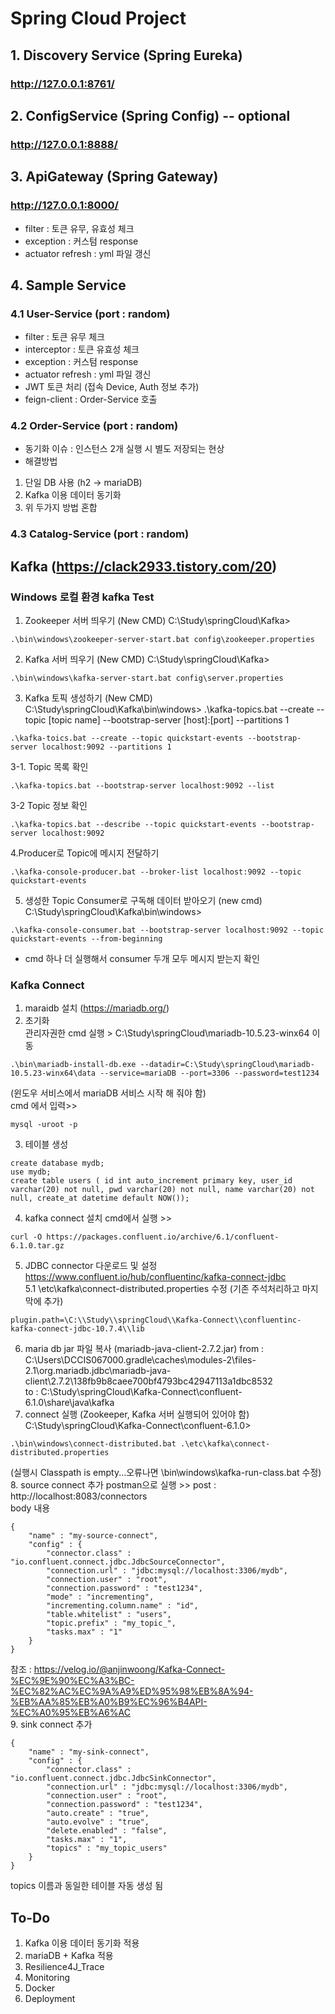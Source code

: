# Spring Cloud Project

## 1. Discovery Service (Spring Eureka)
### http://127.0.0.1:8761/
## 2. ConfigService (Spring Config) -- optional
### http://127.0.0.1:8888/
## 3. ApiGateway (Spring Gateway)
### http://127.0.0.1:8000/
- filter : 토큰 유무, 유효성 체크
- exception : 커스텀 response
- actuator refresh : yml 파일 갱신

## 4. Sample Service
### 4.1 User-Service (port : random)
- filter : 토큰 유무 체크
- interceptor : 토큰 유효성 체크
- exception : 커스텀 response
- actuator refresh : yml 파일 갱신
- JWT 토큰 처리 (접속 Device, Auth 정보 추가)
- feign-client : Order-Service 호출

### 4.2 Order-Service (port : random)
- 동기화 이슈 : 인스턴스 2개 실행 시 별도 저장되는 현상
- 해결방법
1. 단일 DB 사용 (h2 -> mariaDB)
2. Kafka 이용 데이터 동기화
3. 위 두가지 방법 혼합 

### 4.3 Catalog-Service (port : random)

## Kafka (https://clack2933.tistory.com/20)
### Windows 로컬 환경 kafka Test
1. Zookeeper 서버 띄우기 (New CMD)
C:\Study\springCloud\Kafka>
```
.\bin\windows\zookeeper-server-start.bat config\zookeeper.properties
```
2. Kafka 서버 띄우기 (New CMD)
C:\Study\springCloud\Kafka>
```
.\bin\windows\kafka-server-start.bat config\server.properties
```
3. Kafka 토픽 생성하기 (New CMD)
C:\Study\springCloud\Kafka\bin\windows>
.\kafka-topics.bat --create --topic [topic name] --bootstrap-server [host]:[port] --partitions 1
```
.\kafka-toics.bat --create --topic quickstart-events --bootstrap-server localhost:9092 --partitions 1
```
3-1. Topic 목록 확인
```
.\kafka-topics.bat --bootstrap-server localhost:9092 --list
```
3-2 Topic 정보 확인
```
.\kafka-topics.bat --describe --topic quickstart-events --bootstrap-server localhost:9092
```
4.Producer로 Topic에 메시지 전달하기
```
.\kafka-console-producer.bat --broker-list localhost:9092 --topic quickstart-events
```
5. 생성한 Topic Consumer로 구독해 데이터 받아오기 (new cmd)
C:\Study\springCloud\Kafka\bin\windows>
```
.\kafka-console-consumer.bat --bootstrap-server localhost:9092 --topic quickstart-events --from-beginning
```
* cmd 하나 더 실행해서 consumer 두개 모두 메시지 받는지 확인

### Kafka Connect
1. maraidb 설치 (https://mariadb.org/)  
2. 초기화  
관리자권한 cmd 실행 > C:\Study\springCloud\mariadb-10.5.23-winx64 이동  
```
.\bin\mariadb-install-db.exe --datadir=C:\Study\springCloud\mariadb-10.5.23-winx64\data --service=mariaDB --port=3306 --password=test1234  
```
(윈도우 서비스에서 mariaDB 서비스 시작 해 줘야 함)  
cmd 에서 입력>> 
```
mysql -uroot -p  
```
3. 테이블 생성
```
create database mydb;  
use mydb;  
create table users ( id int auto_increment primary key, user_id varchar(20) not null, pwd varchar(20) not null, name varchar(20) not null, create_at datetime default NOW());  
```
4. kafka connect 설치
cmd에서 실행 >> 
```
curl -O https://packages.confluent.io/archive/6.1/confluent-6.1.0.tar.gz
```
5. JDBC connector 다운로드 및 설정
https://www.confluent.io/hub/confluentinc/kafka-connect-jdbc  
5.1 \etc\kafka\connect-distributed.properties 수정 (기존 주석처리하고 마지막에 추가)  
```
plugin.path=\C:\\Study\\springCloud\\Kafka-Connect\\confluentinc-kafka-connect-jdbc-10.7.4\\lib  
```
6. maria db jar 파일 복사 (mariadb-java-client-2.7.2.jar)
from : C:\Users\DCCIS067000\.gradle\caches\modules-2\files-2.1\org.mariadb.jdbc\mariadb-java-client\2.7.2\138fb9b8caee700bf4793bc42947113a1dbc8532  
to   : C:\Study\springCloud\Kafka-Connect\confluent-6.1.0\share\java\kafka  
7. connect 실행 (Zookeeper, Kafka 서버 실행되어 있어야 함)
C:\Study\springCloud\Kafka-Connect\confluent-6.1.0>  
```
.\bin\windows\connect-distributed.bat .\etc\kafka\connect-distributed.properties  
```
(실행시 Classpath is empty...오류나면 \bin\windows\kafka-run-class.bat 수정)  
8. source connect 추가 
postman으로 실행 >> post : http://localhost:8083/connectors  
body 내용  
```
{  
    "name" : "my-source-connect",  
    "config" : {  
        "connector.class" : "io.confluent.connect.jdbc.JdbcSourceConnector",  
        "connection.url" : "jdbc:mysql://localhost:3306/mydb",  
        "connection.user" : "root",  
        "connection.password" : "test1234",  
        "mode" : "incrementing", 
        "incrementing.column.name" : "id", 
        "table.whitelist" : "users",    
        "topic.prefix" : "my_topic_", 
        "tasks.max" : "1" 
    }    
}  
```
참조 : https://velog.io/@anjinwoong/Kafka-Connect-%EC%9E%90%EC%A3%BC-%EC%82%AC%EC%9A%A9%ED%95%98%EB%8A%94-%EB%AA%85%EB%A0%B9%EC%96%B4API-%EC%A0%95%EB%A6%AC  
9. sink connect 추가 
```
{  
    "name" : "my-sink-connect",  
    "config" : {  
        "connector.class" : "io.confluent.connect.jdbc.JdbcSinkConnector",  
        "connection.url" : "jdbc:mysql://localhost:3306/mydb",  
        "connection.user" : "root",  
        "connection.password" : "test1234",  
        "auto.create" : "true",  
        "auto.evolve" : "true",  
        "delete.enabled" : "false",  
        "tasks.max" : "1", 
        "topics" : "my_topic_users"   
    }  
}
```
topics 이름과 동일한 테이블 자동 생성 됨    

## To-Do
1. Kafka 이용 데이터 동기화 적용
2. mariaDB + Kafka 적용
3. Resilience4J_Trace
4. Monitoring
5. Docker
6. Deployment